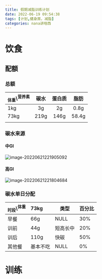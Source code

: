 ```yaml
---
title: 假期减脂训练计划
date: 2022-06-19 09:54:38
tags: [计划,健身房，减脂]
categories: nana讲啥西
---
```


# 饮食

## 配额

### 总额

| <sub>体重</sub>\\<sup>营养素</sup> | 碳水 | 蛋白质 | 脂肪  |
| ---------------------------------- | :--: | :----: | :---: |
| 1kg                                |  3g  |   2g   | 0.8g  |
| 73kg                               | 219g |  146g  | 58.4g |
|                                    |      |        |       |

### 碳水来源

#### 中GI

![image-20220621221905092](https://mewtiger-1311904225.cos.ap-nanjing.myqcloud.com/post/image-20220621221905092.png)

#### 高GI

![image-20220621221804684](https://mewtiger-1311904225.cos.ap-nanjing.myqcloud.com/post/image-20220621221804684.png)



### 碳水单日分配

| <sub>时段</sub>\\<sup>体重</sup> | 73kg     | 类型     | 百分比 |
| :------------------------------- | :------- | -------- | ------ |
| 早餐                             | 66g      | NULL     | 30%    |
| 训前                             | 44g      | 短高长中 | 20%    |
| 训后                             | 110g     | 快碳     | 50%    |
| 其他餐                           | 基本不吃 | NULL     | 0%     |

# 训练

